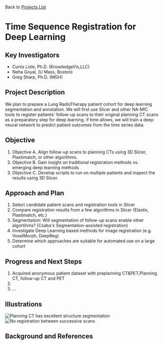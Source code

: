 Back to [Projects List](../../README.md#ProjectsList)

# Time Sequence Registration for Deep Learning

## Key Investigators

- Curtis Lisle, Ph.D. (KnowledgeVis,LLC)
- Neha Goyal, (U Mass, Boston)
- Greg Sharp, Ph.D. (MGH)

## Project Description

We plan to prepare a Lung RadioTherapy patient cohort for deep learning segmentation and annotation.  We will first use Slicer and other NA-MIC 
tools to register patients' follow-up scans to their original planning CT scans as a preparatory step for deep learning. if time allows, we will train a deep neural network to predict patient outcomes from the time series data.   

## Objective

<!-- Describe here WHAT you would like to achieve (what you will have as end result). -->


1. Objective A. Align follow-up scans to planning CTs using 3D Slicer, Plastimatch, or other algorithms.
2. Objective B. Gain insight on traditional registration methods vs. emerging deep learning methods
3. Objective C. Develop scripts to run on multiple patients and inspect the results using 3D Slicer. 

## Approach and Plan

<!-- Describe here HOW you would like to achieve the objectives stated above. -->

1. Select candidate patient scans and registration tools in Slicer
2. Compare registration results from a few algorithms in Slicer (Elastix, Plastimatch, etc.)
3. Segmentation: Will segmentation of follow-up scans enable other algortihms? (Csaba's Segmentation-assisted registration)
4. Investigate Deep Learning based methods for image registration (e.g. VoxelMorph, DeepReg)
6. Determine which approaches are suitable for automated use on a large cohort

## Progress and Next Steps

<!-- Update this section as you make progress, describing of what you have ACTUALLY DONE. If there are specific steps that you could not complete then you can describe them here, too. -->

1. Acquired anonymous patient dataset with preplanning CT&PET,Planning CT, follow-up CT and PET
1. 
1. ...

## Illustrations

<!-- Add pictures and links to videos that demonstrate what has been accomplished.
![Description of picture](Example2.jpg)
![Some more images](Example2.jpg)
-->
![Planning CT has excellent structure segmentation](four-up-planningCT.png)
![No registration between successive scans](RegistrationProblem1.png)

## Background and References

<!-- If you developed any software, include link to the source code repository. If possible, also add links to sample data, and to any relevant publications. -->
